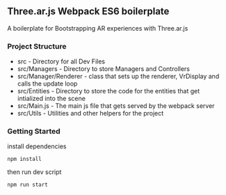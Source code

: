 ## Three.ar.js Webpack ES6 boilerplate

A boilerplate for Bootstrapping AR experiences with Three.ar.js

### Project Structure

* src - Directory for all Dev Files
* src/Managers - Directory to store Managers and Controllers
* src/Manager/Renderer - class that sets up the renderer, VrDisplay and calls the update loop
* src/Entities - Directory to store the code for the entities that get intialized into the scene
* src/Main.js - The main js file that gets served by the webpack server
* src/Utils - Utilities and other helpers for the project

### Getting Started

install dependencies

`npm install`

then run dev script 

`npm run start`

